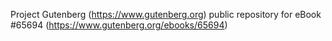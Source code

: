 Project Gutenberg (https://www.gutenberg.org) public repository for
eBook #65694 (https://www.gutenberg.org/ebooks/65694)

